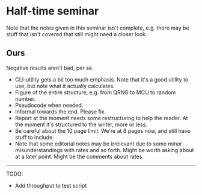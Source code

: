 # Half-time seminar

Note that the notes given in this seminar isn't complete, e.g. there may be
stuff that isn't covered that still might need a closer look.

## Ours

Negative results aren't bad, per se.

- CLI-utility gets a bit too much emphasis. Note that it's a good utility to
  use, but note what it actually calculates.
- Figure of the entire structure, e.g. from QRNG to MCU to random number.
- Pseudocode when needed.
- Informal towards the end. Please fix.
- Report at the moment needs some restructuring to help the reader. At the
  moment it's structured to the writer, more or less.
- Be careful about the 10 page limit. We're at 8 pages now, and still have stuff
  to include.
- Note that some editorial notes may be irrelevant due to some minor
  misunderstandings with rates and so forth. Might be worth asking about at a
  later point. Might be the comments about rates.

---

TODO:

- Add throughput to test script
